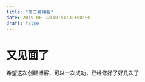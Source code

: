 ```yaml
---
title: "第二篇博客"
date: 2019-08-12T10:51:31+08:00
draft: false
---
```


# 又见面了

希望这次创建博客，可以一次成功，已经修好了好几次了




